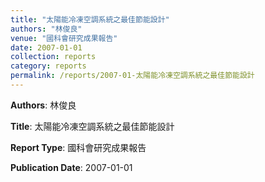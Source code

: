 ```yaml
---
title: "太陽能冷凍空調系統之最佳節能設計"
authors: "林俊良"
venue: "國科會研究成果報告"
date: 2007-01-01
collection: reports
category: reports
permalink: /reports/2007-01-太陽能冷凍空調系統之最佳節能設計
---
```


**Authors**: 林俊良

**Title**: 太陽能冷凍空調系統之最佳節能設計

**Report Type**: 國科會研究成果報告

**Publication Date**: 2007-01-01
